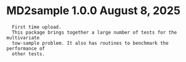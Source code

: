 # MD2sample 1.0.0 August 8, 2025
      First time upload.   
      This package brings together a large number of tests for the multivariate
      tow-sample problem. It also has routines to benchmark the performance of 
      other tests.     
